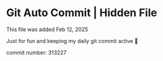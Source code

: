 # Git Auto Commit | Hidden File

This file was added Feb 12, 2025

Just for fun and keeping my daily git commit active 🤪

commit number: 313227

